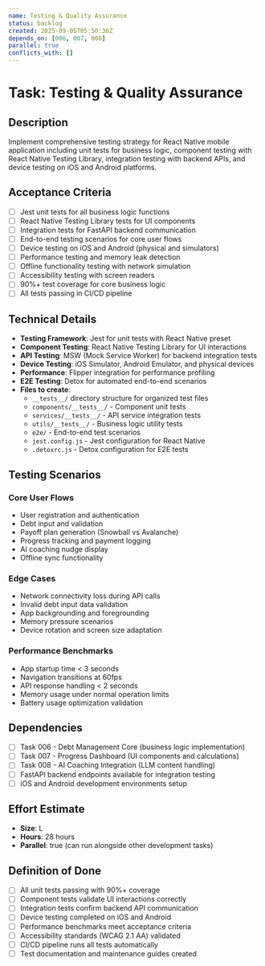 ```yaml
---
name: Testing & Quality Assurance
status: backlog
created: 2025-09-05T05:50:36Z
depends_on: [006, 007, 008]
parallel: true
conflicts_with: []
---
```


# Task: Testing & Quality Assurance

## Description

Implement comprehensive testing strategy for React Native mobile application including unit tests for business logic, component testing with React Native Testing Library, integration testing with backend APIs, and device testing on iOS and Android platforms.

## Acceptance Criteria

- [ ] Jest unit tests for all business logic functions
- [ ] React Native Testing Library tests for UI components
- [ ] Integration tests for FastAPI backend communication
- [ ] End-to-end testing scenarios for core user flows
- [ ] Device testing on iOS and Android (physical and simulators)
- [ ] Performance testing and memory leak detection
- [ ] Offline functionality testing with network simulation
- [ ] Accessibility testing with screen readers
- [ ] 90%+ test coverage for core business logic
- [ ] All tests passing in CI/CD pipeline

## Technical Details

- **Testing Framework**: Jest for unit tests with React Native preset
- **Component Testing**: React Native Testing Library for UI interactions
- **API Testing**: MSW (Mock Service Worker) for backend integration tests
- **Device Testing**: iOS Simulator, Android Emulator, and physical devices
- **Performance**: Flipper integration for performance profiling
- **E2E Testing**: Detox for automated end-to-end scenarios
- **Files to create**:
  - `__tests__/` directory structure for organized test files
  - `components/__tests__/` - Component unit tests
  - `services/__tests__/` - API service integration tests
  - `utils/__tests__/` - Business logic utility tests
  - `e2e/` - End-to-end test scenarios
  - `jest.config.js` - Jest configuration for React Native
  - `.detoxrc.js` - Detox configuration for E2E tests

## Testing Scenarios

### Core User Flows
- User registration and authentication
- Debt input and validation
- Payoff plan generation (Snowball vs Avalanche)
- Progress tracking and payment logging
- AI coaching nudge display
- Offline sync functionality

### Edge Cases
- Network connectivity loss during API calls
- Invalid debt input data validation
- App backgrounding and foregrounding
- Memory pressure scenarios
- Device rotation and screen size adaptation

### Performance Benchmarks
- App startup time < 3 seconds
- Navigation transitions at 60fps
- API response handling < 2 seconds
- Memory usage under normal operation limits
- Battery usage optimization validation

## Dependencies

- [ ] Task 006 - Debt Management Core (business logic implementation)
- [ ] Task 007 - Progress Dashboard (UI components and calculations)
- [ ] Task 008 - AI Coaching Integration (LLM content handling)
- [ ] FastAPI backend endpoints available for integration testing
- [ ] iOS and Android development environments setup

## Effort Estimate

- **Size**: L
- **Hours**: 28 hours
- **Parallel**: true (can run alongside other development tasks)

## Definition of Done

- [ ] All unit tests passing with 90%+ coverage
- [ ] Component tests validate UI interactions correctly
- [ ] Integration tests confirm backend API communication
- [ ] Device testing completed on iOS and Android
- [ ] Performance benchmarks meet acceptance criteria
- [ ] Accessibility standards (WCAG 2.1 AA) validated
- [ ] CI/CD pipeline runs all tests automatically
- [ ] Test documentation and maintenance guides created